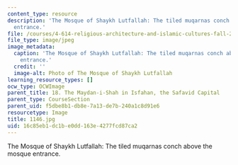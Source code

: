 ```yaml
---
content_type: resource
description: 'The Mosque of Shaykh Lutfallah: The tiled muqarnas conch above the mosque
  entrance.'
file: /courses/4-614-religious-architecture-and-islamic-cultures-fall-2002/16c85eb1dc1be0dd163e4277fcd87ca2_1146.jpg
file_type: image/jpeg
image_metadata:
  caption: 'The Mosque of Shaykh Lutfallah: The tiled muqarnas conch above the mosque
    entrance.'
  credit: ''
  image-alt: Photo of The Mosque of Shaykh Lutfallah
learning_resource_types: []
ocw_type: OCWImage
parent_title: 18. The Maydan-i-Shah in Isfahan, the Safavid Capital
parent_type: CourseSection
parent_uid: f5dbe8b1-db8e-7a13-de7b-240a1c8d91e6
resourcetype: Image
title: 1146.jpg
uid: 16c85eb1-dc1b-e0dd-163e-4277fcd87ca2
---
```

The Mosque of Shaykh Lutfallah: The tiled muqarnas conch above the mosque entrance.

